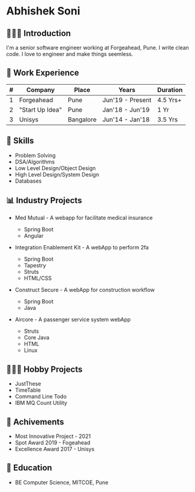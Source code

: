 # Abhishek Soni


## 👨🏻‍💻 Introduction
I'm a senior software engineer working at Forgeahead, Pune. I write clean code. I love to engineer and make things seemless.


## 💼 Work Experience
|#|Company|Place|Years|Duration|
|-|-|-|-|-|
|1|Forgeahead|Pune|Jun'19 - Present|4.5 Yrs+|
|2|"Start Up Idea"|Pune|Jan'18 - Jun'19|1 Yr|
|3|Unisys|Bangalore|Jun'14 - Jan'18|3.5 Yrs|


## 🍳 Skills
* Problem Solving
* DSA/Algorithms
* Low Level Design/Object Design
* High Level Design/System Design
* Databases


## 📊 Industry Projects
* Med Mutual - A webapp for facilitate medical insurance
	* Spring Boot
 	* Angular

* Integration Enablement Kit - A webApp to perform 2fa
	* Spring Boot
	* Tapestry
	* Struts
	* HTML/CSS

* Construct Secure - A webApp for construction workflow
	* Spring Boot
	* Java

* Aircore - A passenger service system webApp
	* Struts
	* Core Java
	* HTML
	* Linux


## 👨🏼‍🎨 Hobby Projects
* JustThese
* TimeTable
* Command Line Todo
* IBM MQ Count Utility


## 🎩 Achivements
* Most Innovative Project - 2021
* Spot Award 2019 - Fogeahead
* Excellence Award 2017 - Unisys


## 📖 Education
* BE Computer Science, MITCOE, Pune

